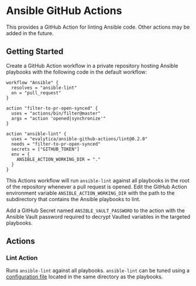 # Ansible GitHub Actions

This provides a GitHub Action for linting Ansible code.  Other actions may be added in the future.

## Getting Started

Create a GitHub Action workflow in a private repository hosting Ansible playbooks with the following code in the default workflow:

```
workflow "Ansible" {
  resolves = "ansible-lint"
  on = "pull_request"
}

action "filter-to-pr-open-synced" {
  uses = "actions/bin/filter@master"
  args = "action 'opened|synchronize'"
}

action "ansible-lint" {
  uses = "evalytica/ansible-github-actions/lint@0.2.0"
  needs = "filter-to-pr-open-synced"
  secrets = ["GITHUB_TOKEN"]
  env = {
    ANSIBLE_ACTION_WORKING_DIR = "."
  }
}
```

This Actions workflow will run `ansible-lint` against all playbooks in the root of the repository whenever a pull request is opened.  Edit the GitHub Action environment variable `ANSIBLE_ACTION_WORKING_DIR` with the path to the subdirectory that contains the Ansible playbooks to lint.

Add a GitHub Secret named `ANSIBLE_VAULT_PASSWORD` to the action with the Ansible Vault password required to decrypt Vaulted variables in the targeted playbooks.

## Actions

### Lint Action

Runs `ansible-lint` against all playbooks.  `ansible-lint` can be tuned using a [configuration file](https://docs.ansible.com/ansible-lint/configuring/configuring.html#configuration-file) located in the same directory as the playbooks.
